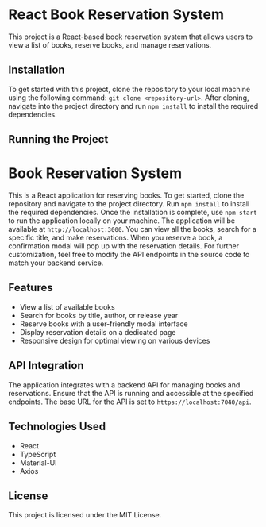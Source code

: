 # React Book Reservation System

This project is a React-based book reservation system that allows users to view a list of books, reserve books, and manage reservations. 

## Installation

To get started with this project, clone the repository to your local machine using the following command: `git clone <repository-url>`. After cloning, navigate into the project directory and run `npm install` to install the required dependencies.

## Running the Project
# Book Reservation System

This is a React application for reserving books. To get started, clone the repository and navigate to the project directory. Run `npm install` to install the required dependencies. Once the installation is complete, use `npm start` to run the application locally on your machine. The application will be available at `http://localhost:3000`. You can view all the books, search for a specific title, and make reservations. When you reserve a book, a confirmation modal will pop up with the reservation details. For further customization, feel free to modify the API endpoints in the source code to match your backend service.


## Features

- View a list of available books
- Search for books by title, author, or release year
- Reserve books with a user-friendly modal interface
- Display reservation details on a dedicated page
- Responsive design for optimal viewing on various devices

## API Integration

The application integrates with a backend API for managing books and reservations. Ensure that the API is running and accessible at the specified endpoints. The base URL for the API is set to `https://localhost:7040/api`.

## Technologies Used

- React
- TypeScript
- Material-UI
- Axios

## License

This project is licensed under the MIT License.
